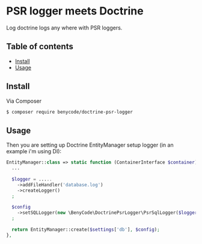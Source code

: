 # PSR logger meets Doctrine

Log doctrine logs any where with PSR loggers.

## Table of contents

- [Install](#install)
- [Usage](#usage)

## Install

Via Composer

``` bash
$ composer require benycode/doctrine-psr-logger
```

## Usage

Then you are setting up Doctrine EntityManager setup logger (in an example i'm using DI):

```php
EntityManager::class => static function (ContainerInterface $container): EntityManager {
  ...
		
  $logger = .....
    ->addFileHandler('database.log')
    ->createLogger()
  ;
		
  $config
    ->setSQLLogger(new \BenyCode\DoctrinePsrLogger\PsrSqlLogger($logger))
  ;
  
  return EntityManager::create($settings['db'], $config);
},
```
